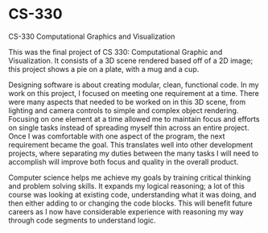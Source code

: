 # CS-330
CS-330 Computational Graphics and Visualization

This was the final project of CS 330: Computational Graphic and Visualization. It consists of a 3D scene rendered based off of a 2D image; this project shows a pie on a plate, with a mug and a cup.

Designing software is about creating modular, clean, functional code. In my work on this project, I focused on meeting one requirement at a time. There were many aspects that needed to be worked on in this 3D scene, from lighting and camera controls to simple and complex object rendering. Focusing on one element at a time allowed me to maintain focus and efforts on single tasks instead of spreading myself thin across an entire project. Once I was comfortable with one aspect of the program, the next requirement became the goal. This translates well into other development projects, where separating my duties between the many tasks I will need to accomplish will improve both focus and quality in the overall product.

Computer science helps me achieve my goals by training critical thinking and problem solving skills. It expands my logical reasoning; a lot of this course was looking at existing code, understanding what it was doing, and then either adding to or changing the code blocks. This will benefit future careers as I now have considerable experience with reasoning my way through code segments to understand logic.
